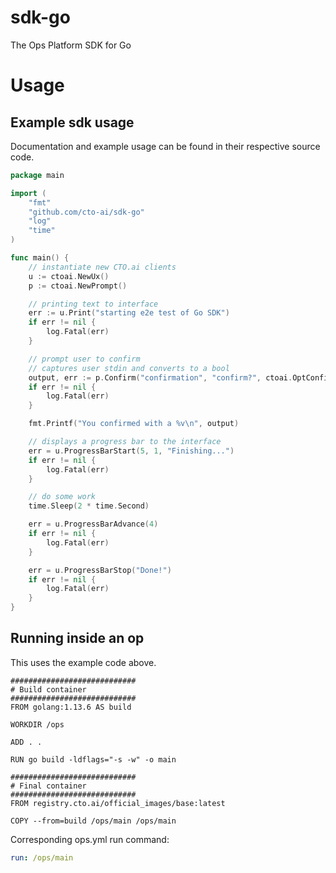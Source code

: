 # sdk-go

The Ops Platform SDK for Go

# Usage

## Example sdk usage

Documentation and example usage can be found in their respective source code.

```go
package main

import (
	"fmt"
	"github.com/cto-ai/sdk-go"
	"log"
	"time"
)

func main() {
	// instantiate new CTO.ai clients
	u := ctoai.NewUx()
    p := ctoai.NewPrompt()

	// printing text to interface
	err := u.Print("starting e2e test of Go SDK")
	if err != nil {
		log.Fatal(err)
	}

	// prompt user to confirm
	// captures user stdin and converts to a bool
	output, err := p.Confirm("confirmation", "confirm?", ctoai.OptConfirmFlag("C"), ctoai.OptConfirmDefault(true))
	if err != nil {
		log.Fatal(err)
	}

	fmt.Printf("You confirmed with a %v\n", output)

	// displays a progress bar to the interface
	err = u.ProgressBarStart(5, 1, "Finishing...")
	if err != nil {
		log.Fatal(err)
	}

	// do some work
	time.Sleep(2 * time.Second)

	err = u.ProgressBarAdvance(4)
	if err != nil {
		log.Fatal(err)
	}

	err = u.ProgressBarStop("Done!")
	if err != nil {
		log.Fatal(err)
	}
}
```

## Running inside an op

This uses the example code above.

```docker
############################
# Build container
############################
FROM golang:1.13.6 AS build

WORKDIR /ops

ADD . .

RUN go build -ldflags="-s -w" -o main

############################
# Final container
############################
FROM registry.cto.ai/official_images/base:latest

COPY --from=build /ops/main /ops/main
```

Corresponding ops.yml run command:
```yaml
run: /ops/main
```
